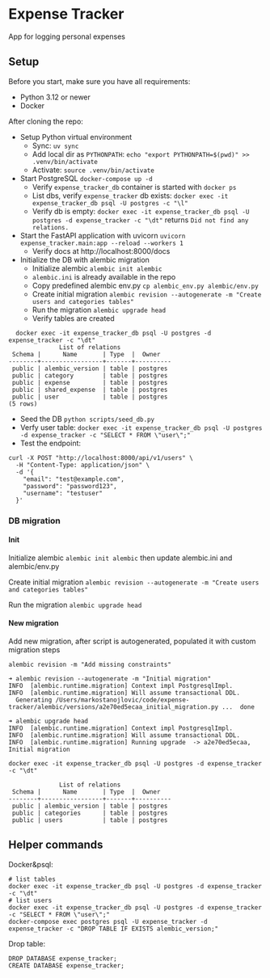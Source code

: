 # Expense Tracker 

App for logging personal expenses 

## Setup 

Before you start, make sure you have all requirements:
- Python 3.12 or newer
- Docker

After cloning the repo: 
- Setup Python virtual environment
  - Sync: `uv sync`
  - Add local dir as `PYTHONPATH`: `echo "export PYTHONPATH=$(pwd)" >> .venv/bin/activate`
  - Activate: `source .venv/bin/activate`
- Start PostgreSQL `docker-compose up -d`
  - Verify `expense_tracker_db` container is started with `docker ps`
  - List dbs, verify `expense_tracker` db exists: `docker exec -it expense_tracker_db psql -U postgres -c "\l"`
  - Verify db is empty: `docker exec -it expense_tracker_db psql -U postgres -d expense_tracker -c "\dt"` returns `Did not find any relations.`
- Start the FastAPI application with uvicorn `uvicorn expense_tracker.main:app --reload --workers 1`
  - Verify docs at http://localhost:8000/docs
- Initialize the DB with alembic migration
  - Initialize alembic `alembic init alembic`
  - `alembic.ini` is already available in the repo 
  - Copy predefined alembic env.py `cp alembic_env.py alembic/env.py`
  - Create initial migration `alembic revision --autogenerate -m "Create users and categories tables"`
  - Run the migration `alembic upgrade head`
  - Verify tables are created 
```
  docker exec -it expense_tracker_db psql -U postgres -d expense_tracker -c "\dt"
              List of relations
 Schema |      Name       | Type  |  Owner
--------+-----------------+-------+----------
 public | alembic_version | table | postgres
 public | category        | table | postgres
 public | expense         | table | postgres
 public | shared_expense  | table | postgres
 public | user            | table | postgres
(5 rows)
```
  - Seed the DB `python scripts/seed_db.py`
  - Verfy user table: `docker exec -it expense_tracker_db psql -U postgres -d expense_tracker -c "SELECT * FROM \"user\";"`
  - Test the endpoint: 
```
curl -X POST "http://localhost:8000/api/v1/users" \
  -H "Content-Type: application/json" \
  -d '{
    "email": "test@example.com",
    "password": "password123",
    "username": "testuser"
  }'
```

### DB migration

#### Init
Initialize alembic `alembic init alembic` then update alembic.ini and alembic/env.py

Create initial migration
`alembic revision --autogenerate -m "Create users and categories tables"`

Run the migration
`alembic upgrade head`

#### New migration
Add new migration, after script is autogenerated, populated it with custom migration steps
```
alembic revision -m "Add missing constraints"
```

```
➜ alembic revision --autogenerate -m "Initial migration"
INFO  [alembic.runtime.migration] Context impl PostgresqlImpl.
INFO  [alembic.runtime.migration] Will assume transactional DDL.
  Generating /Users/markostanojlovic/code/expense-tracker/alembic/versions/a2e70ed5ecaa_initial_migration.py ...  done

➜ alembic upgrade head
INFO  [alembic.runtime.migration] Context impl PostgresqlImpl.
INFO  [alembic.runtime.migration] Will assume transactional DDL.
INFO  [alembic.runtime.migration] Running upgrade  -> a2e70ed5ecaa, Initial migration
```

```
docker exec -it expense_tracker_db psql -U postgres -d expense_tracker -c "\dt"

              List of relations
 Schema |      Name       | Type  |  Owner
--------+-----------------+-------+----------
 public | alembic_version | table | postgres
 public | categories      | table | postgres
 public | users           | table | postgres
```

## Helper commands 
Docker&psql:

```
# list tables
docker exec -it expense_tracker_db psql -U postgres -d expense_tracker -c "\dt"
# list users
docker exec -it expense_tracker_db psql -U postgres -d expense_tracker -c "SELECT * FROM \"user\";"
docker-compose exec postgres psql -U expense_tracker -d expense_tracker -c "DROP TABLE IF EXISTS alembic_version;"
```

Drop table:
```
DROP DATABASE expense_tracker;
CREATE DATABASE expense_tracker;
```

